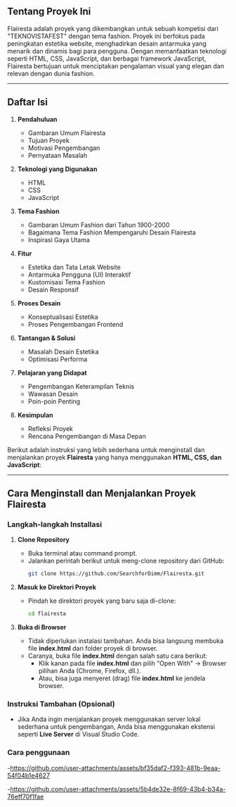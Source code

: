 ## Tentang Proyek Ini

Flairesta adalah proyek yang dikembangkan untuk sebuah kompetisi dari "TEKNOVISTAFEST" dengan tema fashion. Proyek ini berfokus pada peningkatan estetika website, menghadirkan desain antarmuka yang menarik dan dinamis bagi para pengguna. Dengan memanfaatkan teknologi seperti HTML, CSS, JavaScript, dan berbagai framework JavaScript, Flairesta bertujuan untuk menciptakan pengalaman visual yang elegan dan relevan dengan dunia fashion.

---

## Daftar Isi

1. **Pendahuluan**

   - Gambaran Umum Flairesta
   - Tujuan Proyek
   - Motivasi Pengembangan
   - Pernyataan Masalah

2. **Teknologi yang Digunakan**

   - HTML
   - CSS
   - JavaScript

3. **Tema Fashion**

   - Gambaran Umum Fashion dari Tahun 1900-2000
   - Bagaimana Tema Fashion Mempengaruhi Desain Flairesta
   - Inspirasi Gaya Utama

4. **Fitur**

   - Estetika dan Tata Letak Website
   - Antarmuka Pengguna (UI) Interaktif
   - Kustomisasi Tema Fashion
   - Desain Responsif

5. **Proses Desain**

   - Konseptualisasi Estetika
   - Proses Pengembangan Frontend

6. **Tantangan & Solusi**

   - Masalah Desain Estetika
   - Optimisasi Performa

7. **Pelajaran yang Didapat**

   - Pengembangan Keterampilan Teknis
   - Wawasan Desain
   - Poin-poin Penting

8. **Kesimpulan**
   - Refleksi Proyek
   - Rencana Pengembangan di Masa Depan

Berikut adalah instruksi yang lebih sederhana untuk menginstall dan menjalankan proyek **Flairesta** yang hanya menggunakan **HTML, CSS, dan JavaScript**:

---

## Cara Menginstall dan Menjalankan Proyek Flairesta

### Langkah-langkah Installasi

1. **Clone Repository**

   - Buka terminal atau command prompt.
   - Jalankan perintah berikut untuk meng-clone repository dari GitHub:
     ```bash
     git clone https://github.com/SearchforDimm/Flairesta.git
     ```

2. **Masuk ke Direktori Proyek**

   - Pindah ke direktori proyek yang baru saja di-clone:
     ```bash
     cd flairesta
     ```

3. **Buka di Browser**
   - Tidak diperlukan instalasi tambahan. Anda bisa langsung membuka file **index.html** dari folder proyek di browser.
   - Caranya, buka file **index.html** dengan salah satu cara berikut:
     - Klik kanan pada file **index.html** dan pilih "Open With" -> Browser pilihan Anda (Chrome, Firefox, dll.).
     - Atau, bisa juga menyeret (drag) file **index.html** ke jendela browser.

### Instruksi Tambahan (Opsional)

- Jika Anda ingin menjalankan proyek menggunakan server lokal sederhana untuk pengembangan, Anda bisa menggunakan ekstensi seperti **Live Server** di Visual Studio Code.


### Cara penggunaan 

 -https://github.com/user-attachments/assets/bf35daf2-f393-481b-9eaa-54f04b1e4627


-https://github.com/user-attachments/assets/5b4de32e-8f69-43b4-b34a-76eff70f1fae
